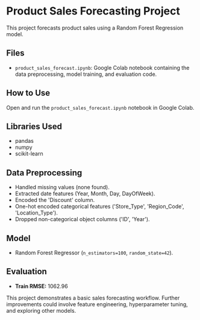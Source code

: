 # Product Sales Forecasting Project

This project forecasts product sales using a Random Forest Regression model.

## Files

* `product_sales_forecast.ipynb`: Google Colab notebook containing the data preprocessing, model training, and evaluation code.

## How to Use

Open and run the `product_sales_forecast.ipynb` notebook in Google Colab.

## Libraries Used

* pandas
* numpy
* scikit-learn

## Data Preprocessing

* Handled missing values (none found).
* Extracted date features (Year, Month, Day, DayOfWeek).
* Encoded the 'Discount' column.
* One-hot encoded categorical features ('Store_Type', 'Region_Code', 'Location_Type').
* Dropped non-categorical object columns ('ID', 'Year').

## Model

* Random Forest Regressor (`n_estimators=100`, `random_state=42`).

## Evaluation

* **Train RMSE:** 1062.96

This project demonstrates a basic sales forecasting workflow. Further improvements could involve feature engineering, hyperparameter tuning, and exploring other models.
